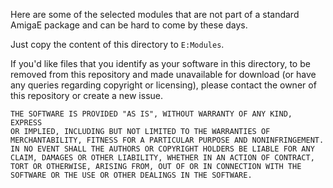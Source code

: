 Here are some of the selected modules that are not part of a standard AmigaE package and can be hard to come by these days.

Just copy the content of this directory to `E:Modules`.

If you'd like files that you identify as your software in this directory, to be removed from this repository and made unavailable for download (or have any queries regarding copyright or licensing), please contact the owner of this repository or create a new issue.

```
THE SOFTWARE IS PROVIDED "AS IS", WITHOUT WARRANTY OF ANY KIND, EXPRESS
OR IMPLIED, INCLUDING BUT NOT LIMITED TO THE WARRANTIES OF
MERCHANTABILITY, FITNESS FOR A PARTICULAR PURPOSE AND NONINFRINGEMENT.
IN NO EVENT SHALL THE AUTHORS OR COPYRIGHT HOLDERS BE LIABLE FOR ANY
CLAIM, DAMAGES OR OTHER LIABILITY, WHETHER IN AN ACTION OF CONTRACT,
TORT OR OTHERWISE, ARISING FROM, OUT OF OR IN CONNECTION WITH THE
SOFTWARE OR THE USE OR OTHER DEALINGS IN THE SOFTWARE.
```
